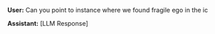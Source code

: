 **User:**
Can you point to instance where we found fragile ego in the ic

**Assistant:**
[LLM Response]

